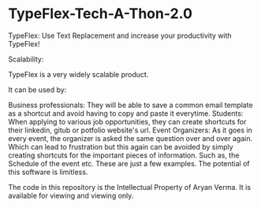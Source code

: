 # TypeFlex-Tech-A-Thon-2.0

TypeFlex: Use Text Replacement and increase your productivity with TypeFlex!


Scalability: 

TypeFlex is a very widely scalable product.

It can be used by:

Business professionals: They will be able to save a common email template as a shortcut and avoid having to copy and paste it everytime.
Students: When applying to various job opportunities, they can create shortcuts for their linkedin, gitub or potfolio website's url.
Event Organizers: As it goes in every event, the organizer is asked the same question over and over again. Which can lead to frustration but this again can be avoided by simply creating shortcuts for the important pieces of information. Such as, the Schedule of the event etc.
These are just a few examples. The potential of this software is limitless.




The code in this repository is the Intellectual Property of Aryan Verma. It is available for viewing and viewing only.
